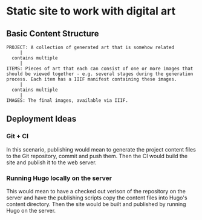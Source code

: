 # Static site to work with digital art

## Basic Content Structure

```
PROJECT: A collection of generated art that is somehow related
     |
  contains multiple
     |
ITEMS: Pieces of art that each can consist of one or more images that should be viewed together - e.g. several stages during the generation process. Each item has a IIIF manifest containing these images.
     |
  contains multiple
     |
IMAGES: The final images, available via IIIF.
```


## Deployment Ideas

### Git + CI

In this scenario, publishing would mean to generate the project content files to the Git repository, commit and push them. Then the CI would build the site and publish it to the web server.

### Running Hugo locally on the server

This would mean to have a checked out verison of the repository on the server and have the publishing scripts copy the content files into Hugo's content directory. Then the site would be built and published by running Hugo on the server.
